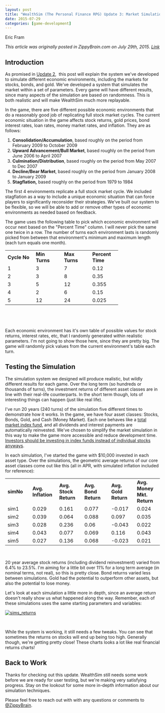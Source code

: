 ```yaml
---
layout: post
title: "WealthSim (The Personal Finance RPG) Update 3: Market Simulation"
date: 2015-07-29
categories: [game-development]
---
```

Eric Fram

<em> This article was originally posted in ZippyBrain.com on July 29th, 2015. [Link](http://zippybrain.com/2015/07/wealthsim-the-personal-finance-rpg-update-3-market-simulation/) </em>

<h2>Introduction</h2>
As promised in <a href="http://zippybrain.com/2015/07/wealthsim-update-2/">Update 2</a>,  this post will explain the system we've developed to simulate different economic environments, including the markets for stocks, bonds, and gold. We've developed a system that simulates the market within a set of parameters. Every game will have different results, since many aspects of the simulation are based on randomness. This is both realistic and will make WealthSim much more replayable.

In the game, there are five different possible economic environments that do a reasonably good job of replicating full stock market cycles. The current economic situation in the game affects stock returns, gold prices, bond interest rates, loan rates, money market rates, and inflation. They are as follows:

<ol>
	<li><strong>Consolidation/Accumulation</strong>, based roughly on the period from February 2009 to October 2009</li>
	<li><strong>Upward Advancement/Bull Market</strong>, based roughly on the period from June 2006 to April 2007</li>
	<li><strong>Culmination/Distribution</strong>, based roughly on the period from May 2007 to Dec 2007</li>
	<li><strong>Decline/Bear Market</strong>, based roughly on the period from January 2008 to January 2009</li>
	<li><strong>Stagflation,</strong> based roughly on the period from 1979 to 1984</li>
</ol>

The first 4 environments replicate a full stock market cycle. We included stagflation as a way to include a unique economic situation that can force players to significantly reconsider their strategies. We've built our system to be flexible, so we will be able to add or remove other types of economic environments as needed based on feedback.

The game uses the following table to pick which economic environment will occur next based on the "Percent Time" column. I will never pick the same one twice in a row. The number of turns each environment lasts is randomly picked from between that environment's minimum and maximum length (each turn equals one month).

<table style="height: 206px;">
<tbody>
<tr>
<td width="76"><strong>Cycle No</strong></td>
<td width="76"><strong>Min Turns</strong></td>
<td width="76"><strong>Max Turns</strong></td>
<td width="76"><strong>Percent Time</strong></td>
</tr>
<tr>
<td>1</td>
<td>3</td>
<td>7</td>
<td>0.12</td>
</tr>
<tr>
<td>2</td>
<td>3</td>
<td>8</td>
<td>0.35</td>
</tr>
<tr>
<td>3</td>
<td>5</td>
<td>12</td>
<td>0.355</td>
</tr>
<tr>
<td>4</td>
<td>2</td>
<td>6</td>
<td>0.15</td>
</tr>
<tr>
<td>5</td>
<td>12</td>
<td>24</td>
<td>0.025</td>
</tr>
</tbody>
</table>
&nbsp;

Each economic environment has it's own table of possible values for stock returns, interest rates, etc, that I randomly generated within realistic parameters. I'm not going to show those here, since they are pretty big. The game will randomly pick values from the current environment's table each turn.

<h2>Testing the Simulation</h2>

The simulation system we designed will produce realistic, but wildly different results for each game. Over the long term (so hundreds or thousands of turns), the investment returns of different asset classes are in line with their real-life counterparts. In the short term though, lots of interesting things can happen (just like real life).

I've run 20 years (240 turns) of the simulation five different times to demonstrate how it works. In the game, we have four asset classes: Stocks, Bonds, Gold, and Cash (Money Market). Each one behaves like a <a href="https://en.wikipedia.org/wiki/Index_fund">total market index fund</a>, and all dividends and interest payments are automatically reinvested. We've chosen to simplify the market simulation in this way to make the game more accessible and reduce development time. <a href="https://www.betterment.com/resources/investment-strategy/index-fund-portfolios-win/#methodology">Investors should be investing in index funds instead of individual stocks anyways</a>.

In each simulation, I've started the game with $10,000 invested in each asset type. Over the simulations, the geometric average returns of our core asset classes come out like this (all in APR, with simulated inflation included for reference):

<table>
<tbody>
<tr>
<td width="76"><strong>simNo</td>
<td width="76"><strong>Avg. Inflation</strong></td>
<td width="76"><strong>Avg. Stock Return</strong></td>
<td width="85"><strong>Avg. Bond Return</strong></td>
<td width="76"><strong>Avg. Gold Return</strong></td>
<td width="76"><strong>Avg. Money Mkt. Return</strong></td>
</tr>
<tr>
<td>sim1</td>
<td>0.029</td>
<td>0.161</td>
<td>0.077</td>
<td>-0.017</td>
<td>0.024</td>
</tr>
<tr>
<td>sim2</td>
<td>0.039</td>
<td>0.064</td>
<td>0.088</td>
<td>0.097</td>
<td>0.035</td>
</tr>
<tr>
<td>sim3</td>
<td>0.028</td>
<td>0.236</td>
<td>0.06</td>
<td>-0.043</td>
<td>0.022</td>
</tr>
<tr>
<td>sim4</td>
<td>0.043</td>
<td>0.077</td>
<td>0.069</td>
<td>0.116</td>
<td>0.043</td>
</tr>
<tr>
<td>sim5</td>
<td>0.027</td>
<td>0.136</td>
<td>0.068</td>
<td>-0.023</td>
<td>0.021</td>
</tr>
</tbody>
</table>

&nbsp;

20 year average stock returns (including dividend reinvestment) varied from 6.4% to 23.5%. I'm aiming for a little bit over 11% for a long term average (in nominal terms, not real), so this is pretty close. Bond returns varied less between simulations. Gold had the potential to outperform other assets, but also the potential to lose money.

Let's look at each simulation a little more in depth, since an average return doesn't really show us what happened along the way. Remember, each of these simulations uses the same starting parameters and variables:

<a href="http://zippybrain.com/wp-content/uploads/2015/07/sims_returns.png"><img class="aligncenter wp-image-2113 size-full" src="http://zippybrain.com/wp-content/uploads/2015/07/sims_returns.png" alt="sims_returns"/></a>

&nbsp;

While the system is working, it still needs a few tweaks. You can see that sometimes the returns on stocks will end up being too high. Generally though, we're getting pretty close! These charts looks a lot like real financial returns charts!
<h2>Back to Work</h2>

Thanks for checking out this update. WealthSim still needs some work before we are ready for user testing, but we're making very satisfying progress. Stay on the lookout for some more in-depth information about our simulation techniques.

Please feel free to reach out with with any questions or comments to <a href="https://twitter.com/ZippyBrain">@ZippyBrain</a>.
